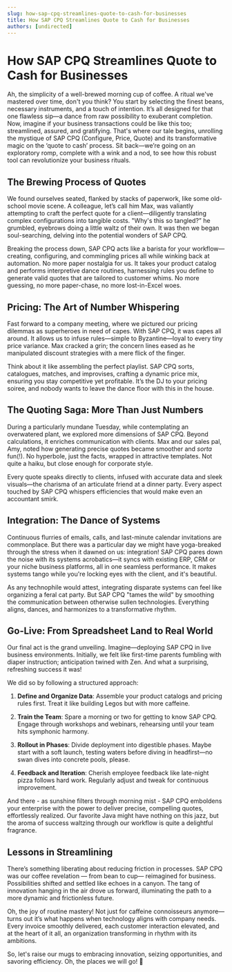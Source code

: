 ```yaml
---
slug: how-sap-cpq-streamlines-quote-to-cash-for-businesses
title: How SAP CPQ Streamlines Quote to Cash for Businesses
authors: [undirected]
---
```



# How SAP CPQ Streamlines Quote to Cash for Businesses

Ah, the simplicity of a well-brewed morning cup of coffee. A ritual we've mastered over time, don't you think? You start by selecting the finest beans, necessary instruments, and a touch of intention. It’s all designed for that one flawless sip—a dance from raw possibility to exuberant completion. Now, imagine if your business transactions could be like this too; streamlined, assured, and gratifying. That's where our tale begins, unrolling the mystique of SAP CPQ (Configure, Price, Quote) and its transformative magic on the ‘quote to cash’ process. Sit back—we’re going on an exploratory romp, complete with a wink and a nod, to see how this robust tool can revolutionize your business rituals.

## The Brewing Process of Quotes

We found ourselves seated, flanked by stacks of paperwork, like some old-school movie scene. A colleague, let’s call him Max, was valiantly attempting to craft the perfect quote for a client—diligently translating complex configurations into tangible costs. "Why's this so tangled?” he grumbled, eyebrows doing a little waltz of their own. It was then we began soul-searching, delving into the potential wonders of SAP CPQ. 

Breaking the process down, SAP CPQ acts like a barista for your workflow—creating, configuring, and commingling prices all while winking back at automation. No more paper nostalgia for us. It takes your product catalog and performs interpretive dance routines, harnessing rules you define to generate valid quotes that are tailored to customer whims. No more guessing, no more paper-chase, no more lost-in-Excel woes.

## Pricing: The Art of Number Whispering

Fast forward to a company meeting, where we pictured our pricing dilemmas as superheroes in need of capes. With SAP CPQ, it was capes all around. It allows us to infuse rules—simple to Byzantine—loyal to every tiny price variance. Max cracked a grin; the concern lines eased as he manipulated discount strategies with a mere flick of the finger.

Think about it like assembling the perfect playlist. SAP CPQ sorts, catalogues, matches, and improvises, crafting a dynamic price mix, ensuring you stay competitive yet profitable. It’s the DJ to your pricing soiree, and nobody wants to leave the dance floor with this in the house.

## The Quoting Saga: More Than Just Numbers

During a particularly mundane Tuesday, while contemplating an overwatered plant, we explored more dimensions of SAP CPQ. Beyond calculations, it enriches communication with clients. Max and our sales pal, Amy, noted how generating precise quotes became smoother and *sorta* fun(!). No hyperbole, just the facts, wrapped in attractive templates. Not quite a haiku, but close enough for corporate style.

Every quote speaks directly to clients, infused with accurate data and sleek visuals—the charisma of an articulate friend at a dinner party. Every aspect touched by SAP CPQ whispers efficiencies that would make even an accountant smirk.

## Integration: The Dance of Systems

Continuous flurries of emails, calls, and last-minute calendar invitations are commonplace. But there was a particular day we might have yoga-breaked through the stress when it dawned on us: integration! SAP CPQ pares down the noise with its systems acrobatics—it syncs with existing ERP, CRM or your niche business platforms, all in one seamless performance. It makes systems tango while you're locking eyes with the client, and it's beautiful.

As any technophile would attest, integrating disparate systems can feel like organizing a feral cat party. But SAP CPQ "tames the wild" by smoothing the communication between otherwise sullen technologies. Everything aligns, dances, and harmonizes to a transformative rhythm.

## Go-Live: From Spreadsheet Land to Real World

Our final act is the grand unveiling. Imagine—deploying SAP CPQ in live business environments. Initially, we felt like first-time parents fumbling with diaper instruction; anticipation twined with Zen. And what a surprising, refreshing success it was!

We did so by following a structured approach:
1. **Define and Organize Data**: Assemble your product catalogs and pricing rules first. Treat it like building Legos but with more caffeine.
   
2. **Train the Team**: Spare a morning or two for getting to know SAP CPQ. Engage through workshops and webinars, rehearsing until your team hits symphonic harmony.

3. **Rollout in Phases**: Divide deployment into digestible phases. Maybe start with a soft launch, testing waters before diving in headfirst—no swan dives into concrete pools, please.

4. **Feedback and Iteration**: Cherish employee feedback like late-night pizza follows hard work. Regularly adjust and tweak for continuous improvement.

And there - as sunshine filters through morning mist - SAP CPQ emboldens your enterprise with the power to deliver precise, compelling quotes, effortlessly realized. Our favorite Java might have nothing on this jazz, but the aroma of success waltzing through our workflow is quite a delightful fragrance.

## Lessons in Streamlining

There’s something liberating about reducing friction in processes. SAP CPQ was our coffee revelation — from bean to cup— reimagined for business. Possibilities shifted and settled like echoes in a canyon. The tang of innovation hanging in the air drove us forward, illuminating the path to a more dynamic and frictionless future.

Oh, the joy of routine mastery! Not just for caffeine connoisseurs anymore—turns out it’s what happens when technology aligns with company needs. Every invoice smoothly delivered, each customer interaction elevated, and at the heart of it all, an organization transforming in rhythm with its ambitions.

So, let's raise our mugs to embracing innovation, seizing opportunities, and savoring efficiency. Oh, the places we will go! 🍵